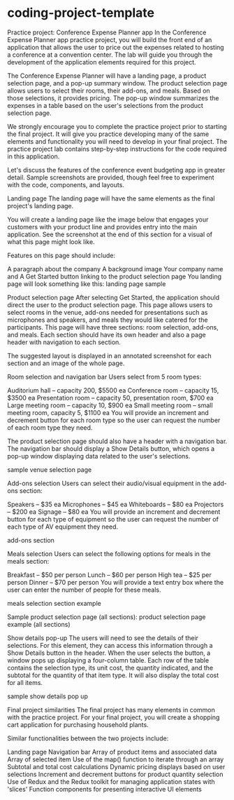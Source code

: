 # coding-project-template
Practice project: Conference Expense Planner app
In the Conference Expense Planner app practice project, you will build the front end of an application that allows the user to price out the expenses related to hosting a conference at a convention center. The lab will guide you through the development of the application elements required for this project.

The Conference Expense Planner will have a landing page, a product selection page, and a pop-up summary window. The product selection page allows users to select their rooms, their add-ons, and meals. Based on those selections, it provides pricing. The pop-up window summarizes the expenses in a table based on the user's selections from the product selection page.

We strongly encourage you to complete the practice project prior to starting the final project. It will give you practice developing many of the same elements and functionality you will need to develop in your final project. The practice project lab contains step-by-step instructions for the code required in this application.

Let's discuss the features of the conference event budgeting app in greater detail. Sample screenshots are provided, though feel free to experiment with the code, components, and layouts.

Landing page
The landing page will have the same elements as the final project's landing page.

You will create a landing page like the image below that engages your customers with your product line and provides entry into the main application. See the screenshot at the end of this section for a visual of what this page might look like.

Features on this page should include:

A paragraph about the company
A background image
Your company name and
A Get Started button linking to the product selection page
You landing page will look something like this:
landing page sample

Product selection page
After selecting Get Started, the application should direct the user to the product selection page. This page allows users to select rooms in the venue, add-ons needed for presentations such as microphones and speakers, and meals they would like catered for the participants. This page will have three sections: room selection, add-ons, and meals. Each section should have its own header and also a page header with navigation to each section.

The suggested layout is displayed in an annotated screenshot for each section and an image of the whole page.

Room selection and navigation bar
Users select from 5 room types:

Auditorium hall – capacity 200, $5500 ea
Conference room – capacity 15, $3500 ea
Presentation room – capacity 50, presentation room, $700 ea
Large meeting room – capacity 10, $900 ea
Small meeting room – small meeting room, capacity 5, $1100 ea
You will provide an increment and decrement button for each room type so the user can request the number of each room type they need.

The product selection page should also have a header with a navigation bar. The navigation bar should display a Show Details button, which opens a pop-up window displaying data related to the user's selections.

sample venue selection page

Add-ons selection
Users can select their audio/visual equipment in the add-ons section:

Speakers – $35 ea
Microphones – $45 ea
Whiteboards – $80 ea
Projectors – $200 ea
Signage – $80 ea
You will provide an increment and decrement button for each type of equipment so the user can request the number of each type of AV equipment they need.

add-ons section

Meals selection
Users can select the following options for meals in the meals section:

Breakfast – $50 per person
Lunch – $60 per person
High tea – $25 per person
Dinner – $70 per person
You will provide a text entry box where the user can enter the number of people for these meals.

meals selection section example

Sample product selection page (all sections):
product selection page example (all sections)

Show details pop-up
The users will need to see the details of their selections. For this element, they can access this information through a Show Details button in the header. When the user selects the button, a window pops up displaying a four-column table. Each row of the table contains the selection type, its unit cost, the quantity indicated, and the subtotal for the quantity of that item type. It will also display the total cost for all items.

sample show details pop up

Final project similarities
The final project has many elements in common with the practice project. For your final project, you will create a shopping cart application for purchasing household plants.

Similar functionalities between the two projects include:

Landing page
Navigation bar
Array of product items and associated data
Array of selected item
Use of the map() function to iterate through an array
Subtotal and total cost calculations
Dynamic pricing displays based on user selections
Increment and decrement buttons for product quantity selection
Use of Redux and the Redux toolkit for managing application states with 'slices'
Function components for presenting interactive UI elements
